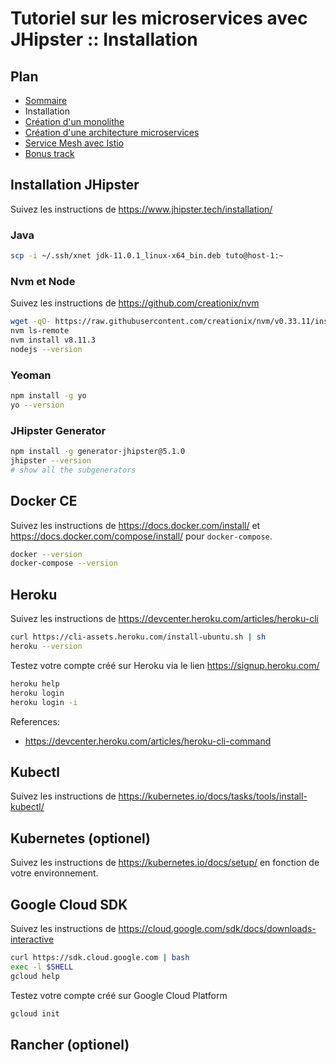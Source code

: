 # Tutoriel sur les microservices avec JHipster :: Installation

## Plan
* [Sommaire](./README.md)
* Installation
* [Création d'un monolithe](./monolith.md)
* [Création d'une architecture microservices](./microservice.md)
* [Service Mesh avec Istio](./istio.md)
* [Bonus track](./bonus.md)

## Installation JHipster
Suivez les instructions de https://www.jhipster.tech/installation/

### Java
```bash
scp -i ~/.ssh/xnet jdk-11.0.1_linux-x64_bin.deb tuto@host-1:~
```

### Nvm et Node
Suivez les instructions de https://github.com/creationix/nvm
```bash
wget -qO- https://raw.githubusercontent.com/creationix/nvm/v0.33.11/install.sh | bash
nvm ls-remote
nvm install v8.11.3
nodejs --version
```

### Yeoman
```bash
npm install -g yo
yo --version
```

### JHipster Generator
```bash
npm install -g generator-jhipster@5.1.0
jhipster --version
# show all the subgenerators
```

## Docker CE
Suivez les instructions de https://docs.docker.com/install/ et https://docs.docker.com/compose/install/ pour `docker-compose`.

```bash
docker --version
docker-compose --version
```

## Heroku
Suivez les instructions de https://devcenter.heroku.com/articles/heroku-cli
```bash
curl https://cli-assets.heroku.com/install-ubuntu.sh | sh
heroku --version
```

Testez votre compte créé sur Heroku via le lien https://signup.heroku.com/
```bash
heroku help
heroku login
heroku login -i
```

References:
 * https://devcenter.heroku.com/articles/heroku-cli-command

## Kubectl

Suivez les instructions de https://kubernetes.io/docs/tasks/tools/install-kubectl/

## Kubernetes (optionel)

Suivez les instructions de https://kubernetes.io/docs/setup/ en fonction de votre environnement.

## Google Cloud SDK
Suivez les instructions de https://cloud.google.com/sdk/docs/downloads-interactive
```bash
curl https://sdk.cloud.google.com | bash
exec -l $SHELL
gcloud help
```

Testez votre compte créé sur Google Cloud Platform
```bash
gcloud init
```

## Rancher (optionel)
